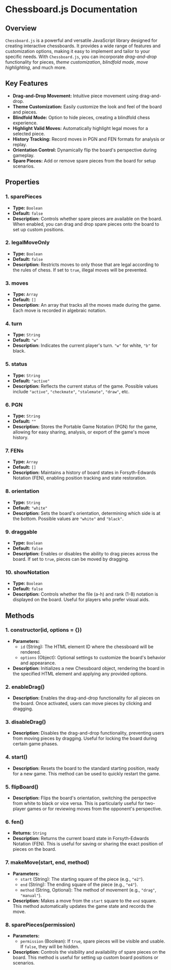 # Chessboard.js Documentation

## Overview
`Chessboard.js` is a powerful and versatile JavaScript library designed for creating interactive chessboards. It provides a wide range of features and customization options, making it easy to implement and tailor to your specific needs. With `Chessboard.js`, you can incorporate *drag-and-drop* functionality for pieces, *theme customization*, *blindfold mode*, *move highlighting*, and much more.

## Key Features

- **Drag-and-Drop Movement:** Intuitive piece movement using drag-and-drop.
- **Theme Customization:** Easily customize the look and feel of the board and pieces.
- **Blindfold Mode:** Option to hide pieces, creating a blindfold chess experience.
- **Highlight Valid Moves:** Automatically highlight legal moves for a selected piece.
- **History Tracking:** Record moves in PGN and FEN formats for analysis or replay.
- **Orientation Control:** Dynamically flip the board's perspective during gameplay.
- **Spare Pieces:** Add or remove spare pieces from the board for setup scenarios.

## Properties

### 1. **sparePieces**
- **Type:** `Boolean`
- **Default:** `false`
- **Description:** Controls whether spare pieces are available on the board. When enabled, you can drag and drop spare pieces onto the board to set up custom positions.

### 2. **legalMoveOnly**
- **Type:** `Boolean`
- **Default:** `false`
- **Description:** Restricts moves to only those that are legal according to the rules of chess. If set to `true`, illegal moves will be prevented.

### 3. **moves**
- **Type:** `Array`
- **Default:** `[]`
- **Description:** An array that tracks all the moves made during the game. Each move is recorded in algebraic notation.

### 4. **turn**
- **Type:** `String`
- **Default:** `"w"`
- **Description:** Indicates the current player's turn. `"w"` for white, `"b"` for black.

### 5. **status**
- **Type:** `String`
- **Default:** `"active"`
- **Description:** Reflects the current status of the game. Possible values include `"active"`, `"checkmate"`, `"stalemate"`, `"draw"`, etc.

### 6. **PGN**
- **Type:** `String`
- **Default:** `""`
- **Description:** Stores the Portable Game Notation (PGN) for the game, allowing for easy sharing, analysis, or export of the game's move history.

### 7. **FENs**
- **Type:** `Array`
- **Default:** `[]`
- **Description:** Maintains a history of board states in Forsyth-Edwards Notation (FEN), enabling position tracking and state restoration.

### 8. **orientation**
- **Type:** `String`
- **Default:** `"white"`
- **Description:** Sets the board's orientation, determining which side is at the bottom. Possible values are `"white"` and `"black"`.

### 9. **draggable**
- **Type:** `Boolean`
- **Default:** `false`
- **Description:** Enables or disables the ability to drag pieces across the board. If set to `true`, pieces can be moved by dragging.

### 10. **showNotation**
- **Type:** `Boolean`
- **Default:** `false`
- **Description:** Controls whether the file (a-h) and rank (1-8) notation is displayed on the board. Useful for players who prefer visual aids.

## Methods

### 1. **constructor(id, options = {})**
- **Parameters:**
  - `id` (String): The HTML element ID where the chessboard will be rendered.
  - `options` (Object): Optional settings to customize the board's behavior and appearance.
- **Description:** Initializes a new Chessboard object, rendering the board in the specified HTML element and applying any provided options.

### 2. **enableDrag()**
- **Description:** Enables the drag-and-drop functionality for all pieces on the board. Once activated, users can move pieces by clicking and dragging.

### 3. **disableDrag()**
- **Description:** Disables the drag-and-drop functionality, preventing users from moving pieces by dragging. Useful for locking the board during certain game phases.

### 4. **start()**
- **Description:** Resets the board to the standard starting position, ready for a new game. This method can be used to quickly restart the game.

### 5. **flipBoard()**
- **Description:** Flips the board's orientation, switching the perspective from white to black or vice versa. This is particularly useful for two-player games or for reviewing moves from the opponent's perspective.

### 6. **fen()**
- **Returns:** `String`
- **Description:** Returns the current board state in Forsyth-Edwards Notation (FEN). This is useful for saving or sharing the exact position of pieces on the board.

### 7. **makeMove(start, end, method)**
- **Parameters:**
  - `start` (String): The starting square of the piece (e.g., `"e2"`).
  - `end` (String): The ending square of the piece (e.g., `"e4"`).
  - `method` (String, Optional): The method of movement (e.g., `"drag"`, `"manual"`). 
- **Description:** Makes a move from the `start` square to the `end` square. This method automatically updates the game state and records the move.

### 8. **sparePieces(permission)**
- **Parameters:**
  - `permission` (Boolean): If `true`, spare pieces will be visible and usable. If `false`, they will be hidden.
- **Description:** Controls the visibility and availability of spare pieces on the board. This method is useful for setting up custom board positions or scenarios.
